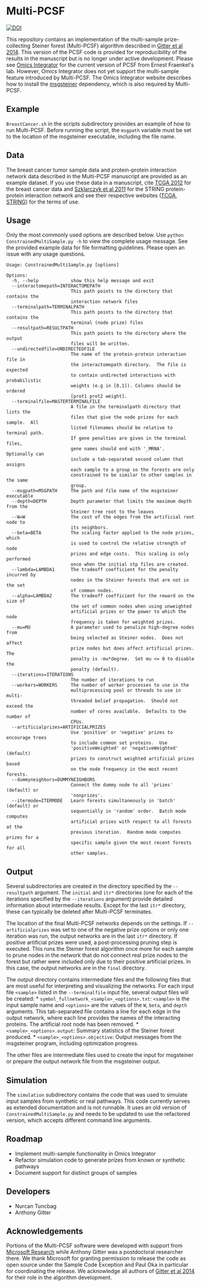 [Gitter et al 2014]: http://www.worldscientific.com/doi/abs/10.1142/9789814583220_0005
[Omics Integrator]: https://github.com/fraenkel-lab/OmicsIntegrator
[msgsteiner]: http://areeweb.polito.it/ricerca/cmp/code/bpsteiner
[TCGA 2012]: http://www.nature.com/nature/journal/v490/n7418/full/nature11412.html
[Szklarczyk et al 2011]: http://nar.oxfordjournals.org/content/39/suppl_1/D561.long
[TCGA]: http://cancergenome.nih.gov/publications/publicationguidelines
[STRING]: http://string-db.org/cgi/access.pl?footer_active_subpage=licensing
[Microsoft Research]: https://www.microsoft.com/en-us/research/lab/microsoft-research-new-england/

# Multi-PCSF
[![DOI](https://zenodo.org/badge/47654267.svg)](https://zenodo.org/badge/latestdoi/47654267)

This repository contains an implementation of the multi-sample prize-collecting
Steiner forest (Multi-PCSF) algorithm described in [Gitter et al 2014]. This
version of the PCSF code is provided for reproducibility of the results in the
manuscript but is no longer under active development.  Please see [Omics
Integrator] for the current version of PCSF from Ernest Fraenkel's lab.
However, Omics Integrator does not yet support the multi-sample feature
introduced by Multi-PCSF.  The Omics Integrator website describes how to install
the [msgsteiner] dependency, which is also required by Multi-PCSF.

## Example
`BreastCancer.sh` in the scripts subdirectory provides an example of how to run
Multi-PCSF.  Before running the script, the `msgpath` variable must be set to
the location of the msgsteiner executable, including the file name.

## Data
The breast cancer tumor sample data and protein-protein interaction network data
described in the Multi-PCSF manuscript are provided as an example dataset.  If
you use these data in a manuscript, cite [TCGA 2012] for the breast cancer data
and [Szklarczyk et al 2011] for the STRING protein-protein interaction network
and see their respective websites ([TCGA], [STRING]) for the terms of use.

## Usage
Only the most commonly used options are described below.  Use `python
ConstrainedMultiSample.py -h` to view the complete usage message. See the
provided example data for file formatting guidelines.  Please open an issue with
any usage questions.
```
Usage: ConstrainedMultiSample.py [options]

Options:
  -h, --help            show this help message and exit
  --interactomepath=INTERACTOMEPATH
                        This path points to the directory that contains the
                        interaction network files
  --terminalpath=TERMINALPATH
                        This path points to the directory that contains the
                        terminal (node prize) files
  --resultpath=RESULTPATH
                        This path points to the directory where the output
                        files will be written.
  --undirectedfile=UNDIRECTEDFILE
                        The name of the protein-protein interaction file in
                        the interactomepath directory.  The file is expected
                        to contain undirected interactions with probabilistic
                        weights (e.g in [0,1]). Columns should be ordered
                        [prot1 prot2 weight].
  --terminalfile=MASTERTERMINALFILE
                        A file in the terminalpath directory that lists the
                        files that give the node prizes for each sample.  All
                        listed filenames should be relative to terminal path.
                        If gene penalties are given in the terminal files,
                        gene names should end with '_MRNA'.  Optionally can
                        include a tab-separated second column that assigns
                        each sample to a group so the forests are only
                        constrained to be similar to other samples in the same
                        group.
  --msgpath=MSGPATH     The path and file name of the msgsteiner executable
  --depth=DEPTH         Depth parameter that limits the maximum depth from the
                        Steiner tree root to the leaves
  --W=W                 The cost of the edges from the artificial root node to
                        its neighbors.
  --beta=BETA           The scaling factor applied to the node prizes, which
                        is used to control the relative strength of node
                        prizes and edge costs.  This scaling is only performed
                        once when the initial stp files are created.
  --lambda=LAMBDA1      The tradeoff coefficient for the penalty incurred by
                        nodes in the Steiner forests that are not in the set
                        of common nodes.
  --alpha=LAMBDA2       The tradeoff coefficient for the reward on the size of
                        the set of common nodes when using unweighted
                        artificial prizes or the power to which the node
                        frequency is taken for weighted prizes.
  --mu=MU               A parameter used to penalize high-degree nodes from
                        being selected as Steiner nodes.  Does not affect
                        prize nodes but does affect artificial prizes.  The
                        penalty is -mu*degree.  Set mu <= 0 to disable the
                        penalty (default).
  --iterations=ITERATIONS
                        The number of iterations to run
  --workers=WORKERS     The number of worker processes to use in the
                        multiprocessing pool or threads to use in multi-
                        threaded belief propagation.  Should not exceed the
                        number of cores available.  Defaults to the number of
                        CPUs.
  --artificialprizes=ARTIFICIALPRIZES
                        Use 'positive' or 'negative' prizes to encourage trees
                        to include common set proteins.  Use
                        'positiveWeighted' or 'negativeWeighted' (default)
                        prizes to construct weighted artificial prizes based
                        on the node frequency in the most recent forests.
  --dummyneighbors=DUMMYNEIGHBORS
                        Connect the dummy node to all 'prizes' (default) or
                        'nonprizes'.
  --itermode=ITERMODE   Learn forests simultaneously in 'batch' (default) or
                        sequentially in 'random' order.  Batch mode computes
                        artificial prizes with respect to all forests at the
                        previous iteration.  Random mode computes prizes for a
                        specific sample given the most recent forests for all
                        other samples.
```

## Output
Several subdirectories are created in the directory specified by the
`--resultpath` argument.  The `initial` and `itr*` directories (one for each of
the iterations specified by the `--iterations` argument) provide detailed
information about intermediate results.  Except for the last `itr*` directory,
these can typically be deleted after Multi-PCSF terminates.

The location of the final Multi-PCSF networks depends on the settings. If
`--artificialprizes` was set to one of the negative prize options or only one
iteration was run, the output networks are in the last `itr*` directory.  If
positive artificial prizes were used, a post-processing pruning step is
executed.  This runs the Steiner forest algorithm once more for each sample to
prune nodes in the network that do not connect real prize nodes to the forest
but rather were included only due to their positive artificial prizes.  In this
case, the output networks are in the `final` directory.

The output directory contains intermediate files and the following files that
are most useful for interpreting and visualizing the networks.  For each input
file `<sample>` listed in the `--terminalfile` input file, several output files
will be created: * `symbol_fullnetwork_<sample>_<options>.txt`: `<sample>` is
the input sample name and `<options>` are the values of the `W`, `beta`, and
`depth` arguments. This tab-separated file contains a line for each edge in the
output network, where each line provides the names of the interacting proteins.
The artificial root node has been removed. * `<sample>_<options>.output`:
Summary statistics of the Steiner forest produced. *
`<sample>_<options>.objective`: Output messages from the msgsteiner program,
including optimization progress.

The other files are intermediate files used to create the input for msgsteiner
or prepare the output network file from the msgsteiner output.

## Simulation
The `simulation` subdirectory contains the code that was used to simulate
input samples from synthetic or real pathways.  This code currently serves as
extended documentation and is not runnable.  It uses an old version of
`ConstrainedMultiSample.py` and needs to be updated to use the refactored
version, which accepts different command line arguments.

## Roadmap
* Implement multi-sample functionality in Omics Integrator
* Refactor simulation code to generate prizes from known or synthetic pathways
* Document support for distinct groups of samples

## Developers
* Nurcan Tuncbag
* Anthony Gitter

## Acknowledgements
Portions of the Multi-PCSF software were developed with support from [Microsoft
Research] while Anthony Gitter was a postdoctoral researcher there.  We thank
Microsoft for granting permission to release the code as open source under the
Sample Code Exception and Paul Oka in particular for coordinating the release.
We acknowledge all authors of [Gitter et al 2014] for their role in the
algorithm development.
